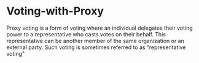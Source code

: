 # Voting-with-Proxy
Proxy voting is a form of voting where an individual delegates their voting power to a representative who casts votes on their behalf. This representative can be another member of the same organization or an external party. Such voting is sometimes referred to as “representative voting"

